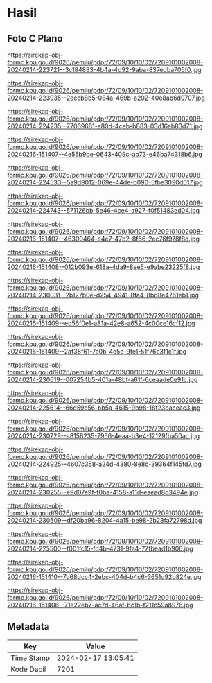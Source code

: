 # Hasil

## Foto C Plano

https://sirekap-obj-formc.kpu.go.id/9026/pemilu/pdpr/72/09/10/10/02/7209101002008-20240214-223721--3c184883-4b4a-4d92-9aba-837edba705f0.jpg

https://sirekap-obj-formc.kpu.go.id/9026/pemilu/pdpr/72/09/10/10/02/7209101002008-20240214-223935--2eccb8b5-084a-469b-a202-40e8ab6d0707.jpg

https://sirekap-obj-formc.kpu.go.id/9026/pemilu/pdpr/72/09/10/10/02/7209101002008-20240214-224235--77069681-a80d-4ceb-b883-03d16ab83d71.jpg

https://sirekap-obj-formc.kpu.go.id/9026/pemilu/pdpr/72/09/10/10/02/7209101002008-20240216-151407--4e55b9be-0643-409c-ab73-e46ba74318b6.jpg

https://sirekap-obj-formc.kpu.go.id/9026/pemilu/pdpr/72/09/10/10/02/7209101002008-20240214-224533--5a9d9012-069e-44de-b090-5fbe3090d017.jpg

https://sirekap-obj-formc.kpu.go.id/9026/pemilu/pdpr/72/09/10/10/02/7209101002008-20240214-224743--571126bb-5e46-4ce4-a927-f0f51483ed04.jpg

https://sirekap-obj-formc.kpu.go.id/9026/pemilu/pdpr/72/09/10/10/02/7209101002008-20240216-151407--46300464-e4e7-47b2-8f66-2ec76f978f8d.jpg

https://sirekap-obj-formc.kpu.go.id/9026/pemilu/pdpr/72/09/10/10/02/7209101002008-20240216-151408--012b093e-618a-4da9-8ee5-e9abe23225f8.jpg

https://sirekap-obj-formc.kpu.go.id/9026/pemilu/pdpr/72/09/10/10/02/7209101002008-20240214-230031--2b127b0e-d254-4941-8fa4-8bd8e4761eb1.jpg

https://sirekap-obj-formc.kpu.go.id/9026/pemilu/pdpr/72/09/10/10/02/7209101002008-20240216-151409--ed56f0e1-a81a-42e8-a652-4c00ce16cf12.jpg

https://sirekap-obj-formc.kpu.go.id/9026/pemilu/pdpr/72/09/10/10/02/7209101002008-20240216-151409--2af38f61-7a0b-4e5c-9fe1-51f76c3f1c1f.jpg

https://sirekap-obj-formc.kpu.go.id/9026/pemilu/pdpr/72/09/10/10/02/7209101002008-20240214-230619--007254b5-401a-48bf-a61f-6ceaade0e91c.jpg

https://sirekap-obj-formc.kpu.go.id/9026/pemilu/pdpr/72/09/10/10/02/7209101002008-20240214-225614--66d59c56-bb5a-4615-9b98-18f23baceac3.jpg

https://sirekap-obj-formc.kpu.go.id/9026/pemilu/pdpr/72/09/10/10/02/7209101002008-20240214-230729--a8156235-7956-4eaa-b3e4-12129fba50ac.jpg

https://sirekap-obj-formc.kpu.go.id/9026/pemilu/pdpr/72/09/10/10/02/7209101002008-20240214-224925--4607c358-a24d-4380-8e8c-39364f145fd7.jpg

https://sirekap-obj-formc.kpu.go.id/9026/pemilu/pdpr/72/09/10/10/02/7209101002008-20240214-230255--e9d07e9f-f0ba-4158-a11d-eaead8d3494e.jpg

https://sirekap-obj-formc.kpu.go.id/9026/pemilu/pdpr/72/09/10/10/02/7209101002008-20240214-230509--df20ba96-8204-4a15-be98-2b28fa72798d.jpg

https://sirekap-obj-formc.kpu.go.id/9026/pemilu/pdpr/72/09/10/10/02/7209101002008-20240214-225500--f001fc15-fd4b-4731-9fa4-77fbead1b906.jpg

https://sirekap-obj-formc.kpu.go.id/9026/pemilu/pdpr/72/09/10/10/02/7209101002008-20240216-151410--7d68dcc4-2ebc-404d-b4c6-3651d92b824e.jpg

https://sirekap-obj-formc.kpu.go.id/9026/pemilu/pdpr/72/09/10/10/02/7209101002008-20240216-151406--71e22eb7-ac7d-46af-bc1b-f211c59a8976.jpg


## Metadata

| Key        | Value               |
| ---------- | ------------------- |
| Time Stamp | 2024-02-17 13:05:41 |
| Kode Dapil | 7201                |




